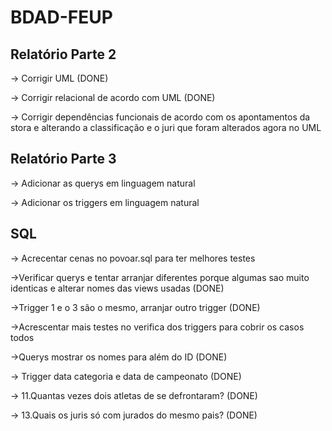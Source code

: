 # BDAD-FEUP

## Relatório Parte 2

-> Corrigir UML (DONE)

-> Corrigir relacional de acordo com UML (DONE)

-> Corrigir dependências funcionais de acordo com os apontamentos da stora e alterando a classificação e o juri que foram alterados agora no UML


## Relatório Parte 3

-> Adicionar as querys em linguagem natural

-> Adicionar os triggers em linguagem natural

## SQL

-> Acrecentar cenas no povoar.sql para ter melhores testes

->Verificar querys e tentar arranjar diferentes porque algumas sao muito identicas e alterar nomes das views usadas (DONE)

->Trigger 1 e o 3 são o mesmo, arranjar outro trigger (DONE)

->Acrescentar mais testes no verifica dos triggers para cobrir os casos todos

->Querys mostrar os nomes para além do ID (DONE)

-> Trigger data categoria e data de campeonato (DONE)

-> 11.Quantas vezes dois atletas de se defrontaram? (DONE)

-> 13.Quais os juris só com jurados do mesmo pais? (DONE)